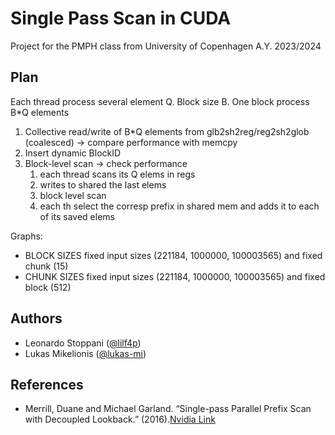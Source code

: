 # Single Pass Scan in CUDA
Project for the PMPH class from University of Copenhagen A.Y. 2023/2024

## Plan 
Each thread process several element Q. Block size B. One block process B*Q elements 
1. Collective read/write of B*Q elements from glb2sh2reg/reg2sh2glob (coalesced) -> compare performance with memcpy
2. Insert dynamic BlockID
3. Block-level scan -> check performance
   1. each thread scans its Q elems in regs
   2. writes to shared the last elems 
   3. block level scan
   4. each th select the corresp prefix in shared mem and adds it to each of its saved elems 


Graphs: 
   - BLOCK SIZES fixed input sizes (221184, 1000000, 100003565) and fixed chunk (15)
   - CHUNK SIZES fixed input sizes (221184, 1000000, 100003565) and fixed block (512)


## Authors

- Leonardo Stoppani ([@lilf4p](https://github.com/lilf4p))
- Lukas Mikelionis ([@lukas-mi](https://github.com/lukas-mi))

## References

- Merrill, Duane and Michael Garland. “Single-pass Parallel Prefix Scan with Decoupled Lookback.” (2016).[Nvidia Link](https://research.nvidia.com/publication/2016-03_single-pass-parallel-prefix-scan-decoupled-look-back)
